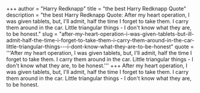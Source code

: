 +++
author = "Harry Redknapp"
title = "the best Harry Redknapp Quote"
description = "the best Harry Redknapp Quote: After my heart operation, I was given tablets, but, I'll admit, half the time I forget to take them. I carry them around in the car. Little triangular things - I don't know what they are, to be honest."
slug = "after-my-heart-operation-i-was-given-tablets-but-ill-admit-half-the-time-i-forget-to-take-them-i-carry-them-around-in-the-car-little-triangular-things---i-dont-know-what-they-are-to-be-honest"
quote = '''After my heart operation, I was given tablets, but, I'll admit, half the time I forget to take them. I carry them around in the car. Little triangular things - I don't know what they are, to be honest.'''
+++
After my heart operation, I was given tablets, but, I'll admit, half the time I forget to take them. I carry them around in the car. Little triangular things - I don't know what they are, to be honest.
